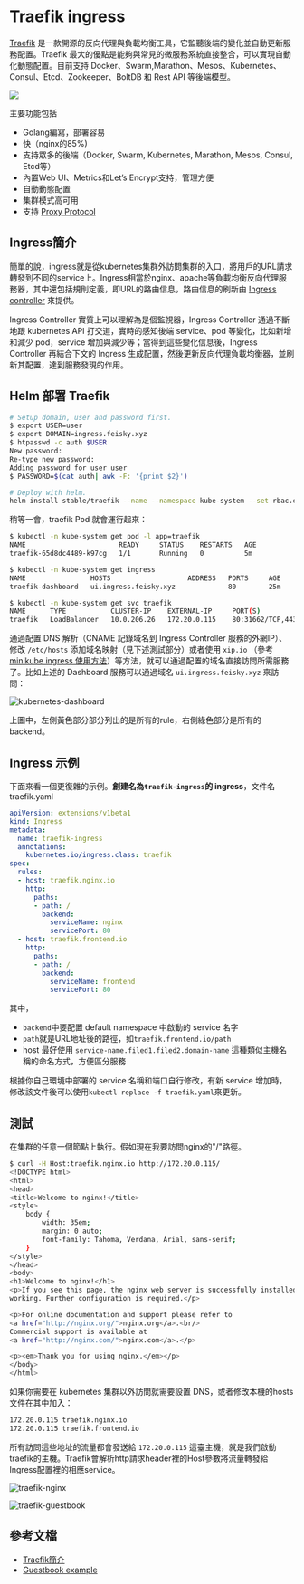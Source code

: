 # Traefik ingress

[Traefik](https://traefik.io/) 是一款開源的反向代理與負載均衡工具，它監聽後端的變化並自動更新服務配置。Traefik 最大的優點是能夠與常見的微服務系統直接整合，可以實現自動化動態配置。目前支持 Docker、Swarm,Marathon、Mesos、Kubernetes、Consul、Etcd、Zookeeper、BoltDB 和 Rest API 等後端模型。

![](https://docs.traefik.io/img/architecture.png)

主要功能包括

- Golang編寫，部署容易
- 快（nginx的85%)
- 支持眾多的後端（Docker, Swarm, Kubernetes, Marathon, Mesos, Consul, Etcd等）
- 內置Web UI、Metrics和Let’s Encrypt支持，管理方便
- 自動動態配置
- 集群模式高可用
- 支持 [Proxy Protocol](https://www.haproxy.org/download/1.8/doc/proxy-protocol.txt)

## Ingress簡介

簡單的說，ingress就是從kubernetes集群外訪問集群的入口，將用戶的URL請求轉發到不同的service上。Ingress相當於nginx、apache等負載均衡反向代理服務器，其中還包括規則定義，即URL的路由信息，路由信息的刷新由 [Ingress controller](https://kubernetes.io/docs/concepts/services-networking/ingress/#ingress-controllers) 來提供。

Ingress Controller 實質上可以理解為是個監視器，Ingress Controller 通過不斷地跟 kubernetes API 打交道，實時的感知後端 service、pod 等變化，比如新增和減少 pod，service 增加與減少等；當得到這些變化信息後，Ingress Controller 再結合下文的 Ingress 生成配置，然後更新反向代理負載均衡器，並刷新其配置，達到服務發現的作用。

## Helm 部署 Traefik

```sh
# Setup domain, user and password first.
$ export USER=user
$ export DOMAIN=ingress.feisky.xyz
$ htpasswd -c auth $USER
New password:
Re-type new password:
Adding password for user user
$ PASSWORD=$(cat auth| awk -F: '{print $2}')

# Deploy with helm.
helm install stable/traefik --name --namespace kube-system --set rbac.enabled=true,acme.enabled=true,dashboard.enabled=true,acme.staging=false,acme.email=admin@$DOMAIN,dashboard.domain=ui.$DOMAIN,ssl.enabled=true,acme.challengeType=http-01,dashboard.auth.basic.$USER=$PASSWORD
```

稍等一會，traefik Pod 就會運行起來：

```sh
$ kubectl -n kube-system get pod -l app=traefik
NAME                       READY     STATUS    RESTARTS   AGE
traefik-65d8dc4489-k97cg   1/1       Running   0          5m

$ kubectl -n kube-system get ingress
NAME                HOSTS                   ADDRESS   PORTS     AGE
traefik-dashboard   ui.ingress.feisky.xyz             80        25m

$ kubectl -n kube-system get svc traefik
NAME      TYPE           CLUSTER-IP    EXTERNAL-IP     PORT(S)                      AGE
traefik   LoadBalancer   10.0.206.26   172.20.0.115    80:31662/TCP,443:32618/TCP   24m
```

通過配置 DNS 解析（CNAME 記錄域名到 Ingress Controller 服務的外網IP）、修改 `/etc/hosts` 添加域名映射（見下述測試部分）或者使用 `xip.io` （參考 [minikube ingress 使用方法](../minikube-ingress.md)）等方法，就可以通過配置的域名直接訪問所需服務了。比如上述的 Dashboard 服務可以通過域名 `ui.ingress.feisky.xyz` 來訪問：

![kubernetes-dashboard](images/traefik-dashboard.jpg)

上圖中，左側黃色部分部分列出的是所有的rule，右側綠色部分是所有的backend。

## Ingress 示例

下面來看一個更復雜的示例。**創建名為`traefik-ingress`的 ingress**，文件名traefik.yaml

```yaml
apiVersion: extensions/v1beta1
kind: Ingress
metadata:
  name: traefik-ingress
  annotations:
    kubernetes.io/ingress.class: traefik
spec:
  rules:
  - host: traefik.nginx.io
    http:
      paths:
      - path: /
        backend:
          serviceName: nginx
          servicePort: 80
  - host: traefik.frontend.io
    http:
      paths:
      - path: /
        backend:
          serviceName: frontend
          servicePort: 80
```

其中，

- `backend`中要配置 default namespace 中啟動的 service 名字
- `path`就是URL地址後的路徑，如`traefik.frontend.io/path`
- host 最好使用 `service-name.filed1.filed2.domain-name` 這種類似主機名稱的命名方式，方便區分服務

根據你自己環境中部署的 service 名稱和端口自行修改，有新 service 增加時，修改該文件後可以使用`kubectl replace -f traefik.yaml`來更新。

## 測試

在集群的任意一個節點上執行。假如現在我要訪問nginx的"/"路徑。

```bash
$ curl -H Host:traefik.nginx.io http://172.20.0.115/
<!DOCTYPE html>
<html>
<head>
<title>Welcome to nginx!</title>
<style>
    body {
        width: 35em;
        margin: 0 auto;
        font-family: Tahoma, Verdana, Arial, sans-serif;
    }
</style>
</head>
<body>
<h1>Welcome to nginx!</h1>
<p>If you see this page, the nginx web server is successfully installed and
working. Further configuration is required.</p>

<p>For online documentation and support please refer to
<a href="http://nginx.org/">nginx.org</a>.<br/>
Commercial support is available at
<a href="http://nginx.com/">nginx.com</a>.</p>

<p><em>Thank you for using nginx.</em></p>
</body>
</html>
```

如果你需要在 kubernetes 集群以外訪問就需要設置 DNS，或者修改本機的hosts文件在其中加入：

```sh
172.20.0.115 traefik.nginx.io
172.20.0.115 traefik.frontend.io
```

所有訪問這些地址的流量都會發送給 `172.20.0.115` 這臺主機，就是我們啟動traefik的主機。Traefik會解析http請求header裡的Host參數將流量轉發給Ingress配置裡的相應service。

![traefik-nginx](images/traefik-nginx.jpg)

![traefik-guestbook](images/traefik-guestbook.jpg)

## 參考文檔

- [Traefik簡介](http://www.tuicool.com/articles/ZnuEfay)
- [Guestbook example](https://github.com/kubernetes/examples/tree/master/guestbook)
